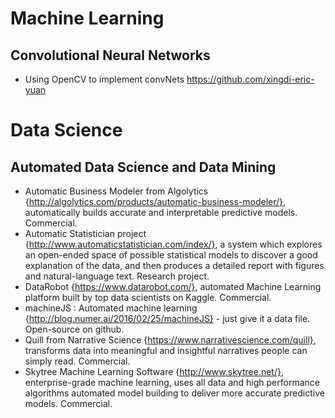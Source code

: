 # Machine Learning
## Convolutional Neural Networks
- Using OpenCV to implement convNets https://github.com/xingdi-eric-yuan

# Data Science
## Automated Data Science and Data Mining

  - Automatic Business Modeler from Algolytics {http://algolytics.com/products/automatic-business-modeler/}, automatically builds accurate and interpretable predictive models.  Commercial.
  - Automatic Statistician project {http://www.automaticstatistician.com/index/}, a system which explores an open-ended space of possible statistical models to discover a good explanation of the data, and then produces a detailed report with figures and natural-language text. Research project.
  - DataRobot {https://www.datarobot.com/}, automated Machine Learning platform built by top data scientists on Kaggle. Commercial.
  - machineJS : Automated machine learning {http://blog.numer.ai/2016/02/25/machineJS} - just give it a data file. Open-source on github.
  - Quill from Narrative Science {https://www.narrativescience.com/quill}, transforms data into meaningful and insightful narratives people can simply read. Commercial.
  - Skytree Machine Learning Software {http://www.skytree.net/}, enterprise-grade machine learning, uses all data and high performance algorithms automated model building to deliver more accurate predictive models. Commercial. 

